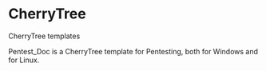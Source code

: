 # CherryTree
CherryTree templates

Pentest_Doc is a CherryTree template for Pentesting, both for Windows and for Linux.
